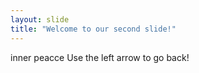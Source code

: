 ```yaml
---
layout: slide
title: "Welcome to our second slide!"
---
```

inner peacce
Use the left arrow to go back!
